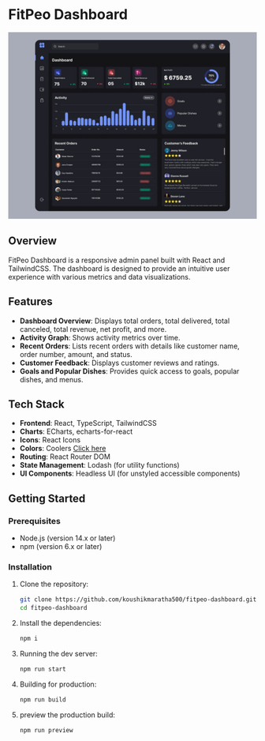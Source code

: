 # FitPeo Dashboard

![FitPeo Dashboard](./fitpeo-ui.jpg)

## Overview

FitPeo Dashboard is a responsive admin panel built with React and TailwindCSS. The dashboard is designed to provide an intuitive user experience with various metrics and data visualizations.

## Features

- **Dashboard Overview**: Displays total orders, total delivered, total canceled, total revenue, net profit, and more.
- **Activity Graph**: Shows activity metrics over time.
- **Recent Orders**: Lists recent orders with details like customer name, order number, amount, and status.
- **Customer Feedback**: Displays customer reviews and ratings.
- **Goals and Popular Dishes**: Provides quick access to goals, popular dishes, and menus.

## Tech Stack

- **Frontend**: React, TypeScript, TailwindCSS
- **Charts**: ECharts, echarts-for-react
- **Icons**: React Icons
- **Colors**: Coolers [Click here](https://coolors.co/palettes/popular/black)
- **Routing**: React Router DOM
- **State Management**: Lodash (for utility functions)
- **UI Components**: Headless UI (for unstyled accessible components)

## Getting Started

### Prerequisites

- Node.js (version 14.x or later)
- npm (version 6.x or later)

### Installation

1. Clone the repository:
   ```sh
   git clone https://github.com/koushikmaratha500/fitpeo-dashboard.git
   cd fitpeo-dashboard
   ```
2. Install the dependencies:
   ```sh
   npm i
   ```
3. Running the dev server:
   ```sh
   npm run start
   ```
4. Building for production:
   ```sh
   npm run build
   ```
5. preview the production build:
   ```sh
   npm run preview
   ```
